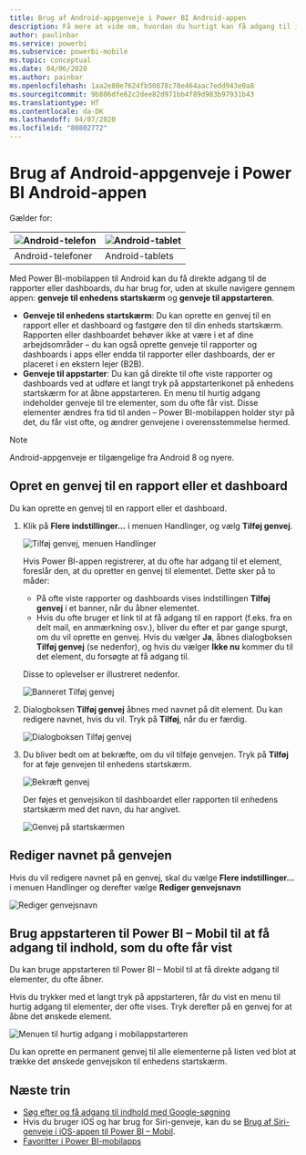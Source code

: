 ```yaml
---
title: Brug af Android-appgenveje i Power BI Android-appen
description: Få mere at vide om, hvordan du hurtigt kan få adgang til indhold, du hyppigt får vist, direkte vha. genveje og Google-søgning.
author: paulinbar
ms.service: powerbi
ms.subservice: powerbi-mobile
ms.topic: conceptual
ms.date: 04/06/2020
ms.author: painbar
ms.openlocfilehash: 1aa2e80e7624fb50878c70e464aac7edd943e0a8
ms.sourcegitcommit: 9b806dfe62c2dee82d971bb4f89d983b97931b43
ms.translationtype: HT
ms.contentlocale: da-DK
ms.lasthandoff: 04/07/2020
ms.locfileid: "80802772"
---
```

# <a name="use-android-app-shortcuts-in-the-power-bi-android-app"></a>Brug af Android-appgenveje i Power BI Android-appen

Gælder for:

| ![Android-telefon](./media/mobile-app-quick-access-shortcuts/android-logo-40-px.png) | ![Android-tablet](./media/mobile-app-quick-access-shortcuts/android-logo-40-px.png) |
|:--- |:--- |
| Android-telefoner |Android-tablets |

Med Power BI-mobilappen til Android kan du få direkte adgang til de rapporter eller dashboards, du har brug for, uden at skulle navigere gennem appen: **genveje til enhedens startskærm** og **genveje til appstarteren**.
 * **Genveje til enhedens startskærm**: Du kan oprette en genvej til en rapport eller et dashboard og fastgøre den til din enheds startskærm. Rapporten eller dashboardet behøver ikke at være i et af dine arbejdsområder – du kan også oprette genveje til rapporter og dashboards i apps eller endda til rapporter eller dashboards, der er placeret i en ekstern lejer (B2B).
 * **Genveje til appstarter**: Du kan gå direkte til ofte viste rapporter og dashboards ved at udføre et langt tryk på appstarterikonet på enhedens startskærm for at åbne appstarteren. En menu til hurtig adgang indeholder genveje til tre elementer, som du ofte får vist. Disse elementer ændres fra tid til anden – Power BI-mobilappen holder styr på det, du får vist ofte, og ændrer genvejene i overensstemmelse hermed.

 >[!NOTE]
 >Android-appgenveje er tilgængelige fra Android 8 og nyere.

## <a name="create-a-shortcut-to-any-report-or-dashboard"></a>Opret en genvej til en rapport eller et dashboard

Du kan oprette en genvej til en rapport eller et dashboard.

1. Klik på **Flere indstillinger...** i menuen Handlinger, og vælg **Tilføj genvej**.

   ![Tilføj genvej, menuen Handlinger](media/mobile-app-quick-access-shortcuts/mobile-add-shortcut-action-menu.png)

   Hvis Power BI-appen registrerer, at du ofte har adgang til et element, foreslår den, at du opretter en genvej til elementet. Dette sker på to måder:
   * På ofte viste rapporter og dashboards vises indstillingen **Tilføj genvej** i et banner, når du åbner elementet.
   * Hvis du ofte bruger et link til at få adgang til en rapport (f.eks. fra en delt mail, en anmærkning osv.), bliver du efter et par gange spurgt, om du vil oprette en genvej. Hvis du vælger **Ja**, åbnes dialogboksen **Tilføj genvej** (se nedenfor), og hvis du vælger **Ikke nu** kommer du til det element, du forsøgte at få adgang til.
   
   Disse to oplevelser er illustreret nedenfor.

   ![Banneret Tilføj genvej](media/mobile-app-quick-access-shortcuts/mobile-add-shortcut-banner.png)


 1. Dialogboksen **Tilføj genvej** åbnes med navnet på dit element. Du kan redigere navnet, hvis du vil. Tryk på **Tilføj**, når du er færdig.

    ![Dialogboksen Tilføj genvej](media/mobile-app-quick-access-shortcuts/mobile-add-shortcut-dialog.png)

1. Du bliver bedt om at bekræfte, om du vil tilføje genvejen. Tryk på **Tilføj** for at føje genvejen til enhedens startskærm.

   ![Bekræft genvej](media/mobile-app-quick-access-shortcuts/mobile-confirm-shortcut.png)

   Der føjes et genvejsikon til dashboardet eller rapporten til enhedens startskærm med det navn, du har angivet.

   ![Genvej på startskærmen](media/mobile-app-quick-access-shortcuts/mobile-shortcut-on-home-screen.png)

## <a name="edit-the-shortcut-name"></a>Rediger navnet på genvejen

Hvis du vil redigere navnet på en genvej, skal du vælge **Flere indstillinger...** i menuen Handlinger og derefter vælge **Rediger genvejsnavn**

 ![Rediger genvejsnavn](media/mobile-app-quick-access-shortcuts/mobile-edit-shortcut.png)

## <a name="use-the-power-bi-mobile-app-launcher-to-access-frequently-viewed-content"></a>Brug appstarteren til Power BI – Mobil til at få adgang til indhold, som du ofte får vist

Du kan bruge appstarteren til Power BI – Mobil til at få direkte adgang til elementer, du ofte åbner.

Hvis du trykker med et langt tryk på appstarteren, får du vist en menu til hurtig adgang til elementer, der ofte vises. Tryk derefter på en genvej for at åbne det ønskede element.

![Menuen til hurtig adgang i mobilappstarteren](media/mobile-app-quick-access-shortcuts/mobile-shortcut-from-quick-access-menu.png)

Du kan oprette en permanent genvej til alle elementerne på listen ved blot at trække det ønskede genvejsikon til enhedens startskærm.

## <a name="next-steps"></a>Næste trin
* [Søg efter og få adgang til indhold med Google-søgning](mobile-app-find-access-google-search.md)
* Hvis du bruger iOS og har brug for Siri-genveje, kan du se [Brug af Siri-genveje i iOS-appen til Power BI – Mobil](mobile-apps-ios-siri-shortcuts.md).
* [Favoritter i Power BI-mobilapps](mobile-apps-favorites.md)
